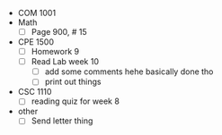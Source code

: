 - COM 1001
- Math
	- [ ] Page 900, #  15 
- CPE 1500
	- [ ] Homework 9
	- [ ] Read Lab week 10
		 - [ ] add some comments hehe
			 basically done tho
		- [ ] print out things
- CSC 1110
	- [ ] reading quiz for week 8
- other
	- [ ] Send letter thing